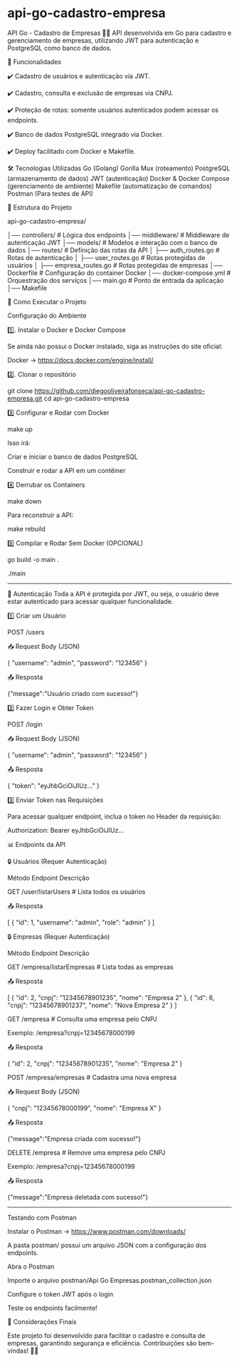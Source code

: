 # api-go-cadastro-empresa
API Go - Cadastro de Empresas 🏢🚀 API desenvolvida em Go para cadastro e gerenciamento de empresas, utilizando JWT para autenticação e PostgreSQL como banco de dados.

📌 Funcionalidades

✔️ Cadastro de usuários e autenticação via JWT.

✔️ Cadastro, consulta e exclusão de empresas via CNPJ.

✔️ Proteção de rotas: somente usuários autenticados podem acessar os endpoints.

✔️ Banco de dados PostgreSQL integrado via Docker.

✔️ Deploy facilitado com Docker e Makefile.

🛠️ Tecnologias Utilizadas Go (Golang) Gorilla Mux (roteamento) PostgreSQL (armazenamento de dados) JWT (autenticação) Docker & Docker Compose (gerenciamento de ambiente) Makefile (automatização de comandos) Postman (Para testes de API)

📂 Estrutura do Projeto

api-go-cadastro-empresa/

│── controllers/ # Lógica dos endpoints
│── middleware/ # Middleware de autenticação JWT
│── models/ # Modelos e interação com o banco de dados
│── routes/ # Definição das rotas da API
│ ├── auth_routes.go # Rotas de autenticação
│ ├── user_routes.go # Rotas protegidas de usuários
│ ├── empresa_routes.go # Rotas protegidas de empresas
│── Dockerfile # Configuração do container Docker
│── docker-compose.yml # Orquestração dos serviços
│── main.go # Ponto de entrada da aplicação
│── Makefile

🚀 Como Executar o Projeto

Configuração do Ambiente

1️⃣. Instalar o Docker e Docker Compose

Se ainda não possui o Docker instalado, siga as instruções do site oficial:

Docker -> https://docs.docker.com/engine/install/

2️⃣. Clonar o repositório

git clone https://github.com/diegooliveirafonseca/api-go-cadastro-empresa.git cd api-go-cadastro-empresa

3️⃣ Configurar e Rodar com Docker

make up

Isso irá:

Criar e iniciar o banco de dados PostgreSQL

Construir e rodar a API em um contêiner

4️⃣ Derrubar os Containers

make down

Para reconstruir a API:

make rebuild

5️⃣ Compilar e Rodar Sem Docker (OPCIONAL)

go build -o main .

./main

_______________________________________________________

🔑 Autenticação Toda a API é protegida por JWT, ou seja, o usuário deve estar autenticado para acessar qualquer funcionalidade.

1️⃣ Criar um Usuário

POST /users

📥 Request Body (JSON)

{ "username": "admin", "password": "123456" }

📤 Resposta

{"message":"Usuário criado com sucesso!"}

2️⃣ Fazer Login e Obter Token

POST /login

📥 Request Body (JSON)

{ "username": "admin", "password": "123456" }

📤 Resposta

{ "token": "eyJhbGciOiJIUz..." }

3️⃣ Enviar Token nas Requisições

Para acessar qualquer endpoint, inclua o token no Header da requisição:

Authorization: Bearer eyJhbGciOiJIUz...

📊 Endpoints da API

🔒 Usuários (Requer Autenticação)

Método Endpoint Descrição

GET /user/listarUsers # Lista todos os usuários

📤 Resposta

[ { "id": 1, "username": "admin", "role": "admin" } ]

🔒 Empresas (Requer Autenticação)

Método Endpoint Descrição

GET /empresa/listarEmpresas # Lista todas as empresas

📤 Resposta

[ { "id": 2, "cnpj": "12345678901235", "nome": "Empresa 2" }, { "id": 6, "cnpj": "12345678901237", "nome": "Nova Empresa 2" } ]

GET /empresa # Consulta uma empresa pelo CNPJ

Exemplo: /empresa?cnpj=12345678000199

📤 Resposta

{ "id": 2, "cnpj": "12345678901235", "nome": "Empresa 2" }

POST /empresa/empresas # Cadastra uma nova empresa

📥 Request Body (JSON)

{ "cnpj": "12345678000199", "nome": "Empresa X" }

📤 Resposta

{"message":"Empresa criada com sucesso!"}

DELETE /empresa # Remove uma empresa pelo CNPJ

Exemplo: /empresa?cnpj=12345678000199

📤 Resposta

{"message":"Empresa deletada com sucesso!"}

_____________________________________________________________________________

Testando com Postman

Instalar o Postman -> https://www.postman.com/downloads/

A pasta postman/ possui um arquivo JSON com a configuração dos endpoints.

Abra o Postman

Importe o arquivo postman/Api Go Empresas.postman_collection.json

Configure o token JWT após o login

Teste os endpoints facilmente!

📌 Considerações Finais

Este projeto foi desenvolvido para facilitar o cadastro e consulta de empresas, garantindo segurança e eficiência. Contribuições são bem-vindas! 🤝🚀